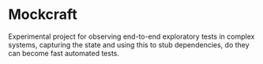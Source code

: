 # Mockcraft
Experimental project for observing end-to-end exploratory tests in complex systems, capturing the state and using this to stub dependencies, do they can become fast automated tests.
